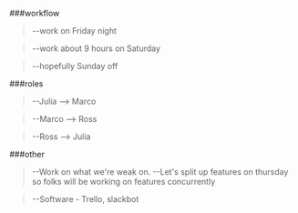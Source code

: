 ###workflow
 >--work on Friday night
 
 >--work about 9 hours on Saturday
 
 >--hopefully Sunday off


###roles
> --Julia --> Marco

> --Marco --> Ross

> --Ross --> Julia

###other
>--Work on what we're weak on.
>--Let's split up features on thursday so folks will be working on features concurrently

>--Software - Trello, slackbot
